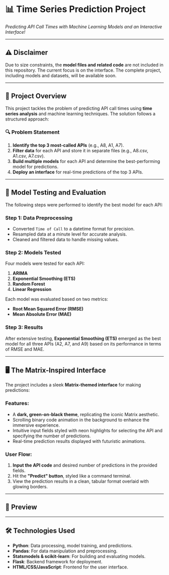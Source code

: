 # 📊 **Time Series Prediction Project**  
*Predicting API Call Times with Machine Learning Models and an Interactive Interface!*  

---

## ⚠️ **Disclaimer**  
Due to size constraints, the **model files and related code** are not included in this repository. The current focus is on the interface. The complete project, including models and datasets, will be available soon.  

---

## 🧠 **Project Overview**  
This project tackles the problem of predicting API call times using **time series analysis** and machine learning techniques. The solution follows a structured approach:  

### 🔍 **Problem Statement**  
1. **Identify the top 3 most-called APIs** (e.g., A8, A1, A7).  
2. **Filter data** for each API and store it in separate files (e.g., A8.csv, A1.csv, A7.csv).  
3. **Build multiple models** for each API and determine the best-performing model for predictions.  
4. **Deploy an interface** for real-time predictions of the top 3 APIs.  

---

## 🧪 **Model Testing and Evaluation**  
The following steps were performed to identify the best model for each API:  

### Step 1: Data Preprocessing  
- Converted `Time of Call` to a datetime format for precision.  
- Resampled data at a minute level for accurate analysis.  
- Cleaned and filtered data to handle missing values.  

### Step 2: Models Tested  
Four models were tested for each API:  
1. **ARIMA**  
2. **Exponential Smoothing (ETS)**  
3. **Random Forest**  
4. **Linear Regression**  

Each model was evaluated based on two metrics:  
- **Root Mean Squared Error (RMSE)**  
- **Mean Absolute Error (MAE)**  

### Step 3: Results  
After extensive testing, **Exponential Smoothing (ETS)** emerged as the best model for all three APIs (A2, A7, and A9) based on its performance in terms of RMSE and MAE.  

---

## 🖥️ **The Matrix-Inspired Interface**  
The project includes a sleek **Matrix-themed interface** for making predictions:  

### **Features**:  
- A **dark, green-on-black theme**, replicating the iconic Matrix aesthetic.  
- Scrolling binary code animation in the background to enhance the immersive experience.  
- Intuitive input fields styled with neon highlights for selecting the API and specifying the number of predictions.  
- Real-time prediction results displayed with futuristic animations.  

### **User Flow**:  
1. **Input the API code** and desired number of predictions in the provided fields.  
2. Hit the **"Predict" button**, styled like a command terminal.  
3. View the prediction results in a clean, tabular format overlaid with glowing borders.  

---

## 📸 **Preview**  


---

## 🛠️ **Technologies Used**  
- **Python**: Data processing, model training, and predictions.  
- **Pandas**: For data manipulation and preprocessing.  
- **Statsmodels & scikit-learn**: For building and evaluating models.  
- **Flask**: Backend framework for deployment.  
- **HTML/CSS/JavaScript**: Frontend for the user interface.

